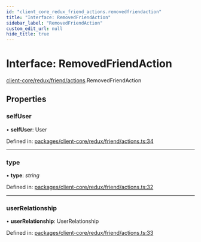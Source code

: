 ```yaml
---
id: "client_core_redux_friend_actions.removedfriendaction"
title: "Interface: RemovedFriendAction"
sidebar_label: "RemovedFriendAction"
custom_edit_url: null
hide_title: true
---
```


# Interface: RemovedFriendAction

[client-core/redux/friend/actions](../modules/client_core_redux_friend_actions.md).RemovedFriendAction

## Properties

### selfUser

• **selfUser**: User

Defined in: [packages/client-core/redux/friend/actions.ts:34](https://github.com/xr3ngine/xr3ngine/blob/9d253dc38/packages/client-core/redux/friend/actions.ts#L34)

___

### type

• **type**: *string*

Defined in: [packages/client-core/redux/friend/actions.ts:32](https://github.com/xr3ngine/xr3ngine/blob/9d253dc38/packages/client-core/redux/friend/actions.ts#L32)

___

### userRelationship

• **userRelationship**: UserRelationship

Defined in: [packages/client-core/redux/friend/actions.ts:33](https://github.com/xr3ngine/xr3ngine/blob/9d253dc38/packages/client-core/redux/friend/actions.ts#L33)
